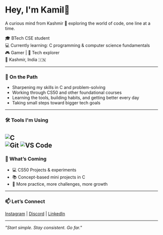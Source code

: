 # Hey, I'm Kamil👋  
A curious mind from Kashmir 🌄 exploring the world of code, one line at a time.

🎓 BTech CSE student  
💻 Currently learning: C programming & computer science fundamentals  
🎮 Gamer | 🧠 Tech explorer  
📍 Kashmir, India 🇮🇳  

---

### 🚀 On the Path
- Sharpening my skills in C and problem-solving  
- Working through CS50 and other foundational courses  
- Learning the tools, building habits, and getting better every day  
- Taking small steps toward bigger tech goals

---

### 🛠️ Tools I'm Using  
![C](https://img.shields.io/badge/C-%2300599C.svg?style=for-the-badge&logo=c&logoColor=white)  
![Git](https://img.shields.io/badge/-Git-F05032?style=for-the-badge&logo=git&logoColor=white)
![VS Code](https://img.shields.io/badge/VS_Code-0078d7?style=for-the-badge&logo=visual-studio-code&logoColor=white)
---

### 📁 What’s Coming
- 💻 CS50 Projects & experiments  
- 📚 Concept-based mini projects in C  
- 🧩 More practice, more challenges, more growth

---

### 📫 Let’s Connect  
[Instagram](https://www.instagram.com/notsokamil/) | [Discord](discordapp.com/user/888803185035210792) | [LinkedIn](#)  

---

*"Start simple. Stay consistent. Go far."*
